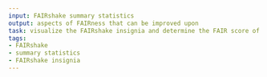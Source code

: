 ```yaml
---
input: FAIRshake summary statistics
output: aspects of FAIRness that can be improved upon
task: visualize the FAIRshake insignia and determine the FAIR score of a biomedical digital object
tags:
- FAIRshake
- summary statistics
- FAIRshake insignia
---
```

